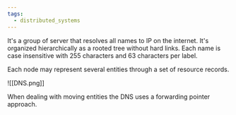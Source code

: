 ```yaml
---
tags:
  - distributed_systems
---
```

It's a group of server that resolves all names to IP on the internet. It's organized hierarchically as a rooted tree without hard links. Each name is case insensitive with 255 characters and 63 characters per label.

Each node may represent several entities through a set of resource records.

![[DNS.png]]

When dealing with moving entities the DNS uses a forwarding pointer approach. 